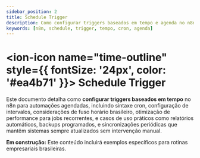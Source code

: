```yaml
---
sidebar_position: 2
title: Schedule Trigger
description: Como configurar triggers baseados em tempo e agenda no n8n
keywords: [n8n, schedule, trigger, tempo, cron, agenda]
---
```


# <ion-icon name="time-outline" style={{ fontSize: '24px', color: '#ea4b71' }}></ion-icon> Schedule Trigger

Este documento detalha como **configurar triggers baseados em tempo** no n8n para automações agendadas, incluindo sintaxe cron, configuração de intervalos, considerações de fuso horário brasileiro, otimização de performance para jobs recorrentes, e casos de uso práticos como relatórios automáticos, backups programados, e sincronizações periódicas que mantêm sistemas sempre atualizados sem intervenção manual.

**Em construção:** Este conteúdo incluirá exemplos específicos para rotinas empresariais brasileiras.
